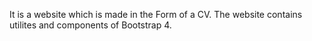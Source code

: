It is a website which is made in the Form of a CV. The website contains utilites and components of Bootstrap 4. 

